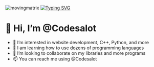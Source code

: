 ![movingmatrix](https://user-images.githubusercontent.com/90432252/151681293-c8365250-3d19-4164-a6a0-85a8316f63ba.gif)
[![Typing SVG](https://readme-typing-svg.herokuapp.com?color=%2332C257&duration=8000&lines=Wake+up+Neo;The+Matrix+has+you;Follow+the+white+rabbit;Knock+knock+Neo)](https://git.io/typing-svg)
# 👋 Hi, I’m @Codesalot
- 👀 I’m interested in website development, C++, Python, and more
- 🌱 I am learning how to use dozens of programming languages
- 💞️ I’m looking to collaborate on my libraries and more programs
- 📫 You can reach me using @Codesalot
